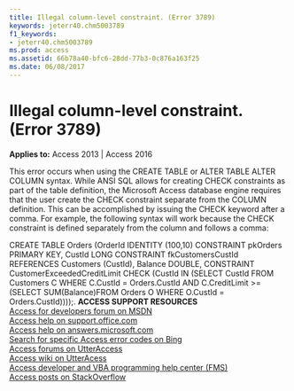 ```yaml
---
title: Illegal column-level constraint. (Error 3789)
keywords: jeterr40.chm5003789
f1_keywords:
- jeterr40.chm5003789
ms.prod: access
ms.assetid: 66b78a40-bfc6-28dd-77b3-0c876a163f25
ms.date: 06/08/2017
---
```



# Illegal column-level constraint. (Error 3789)

  

**Applies to:** Access 2013 | Access 2016

This error occurs when using the CREATE TABLE or ALTER TABLE ALTER COLUMN syntax. While ANSI SQL allows for creating CHECK constraints as part of the table definition, the Microsoft Access database engine requires that the user create the CHECK constraint separate from the COLUMN definition. This can be accomplished by issuing the CHECK keyword after a comma. For example, the following syntax will work because the CHECK constraint is defined separately from the column and follows a comma:

CREATE TABLE Orders (OrderId IDENTITY (100,10) CONSTRAINT pkOrders PRIMARY KEY, CustId LONG CONSTRAINT fkCustomersCustId REFERENCES Customers (CustId), Balance DOUBLE, CONSTRAINT CustomerExceededCreditLimit CHECK (CustId IN (SELECT CustId FROM Customers C WHERE C.CustId = Orders.CustId AND C.CreditLimit >= (SELECT SUM(Balance)FROM Orders O WHERE O.CustId = Orders.CustId))));.
 **ACCESS SUPPORT RESOURCES**<br>
[Access for developers forum on MSDN](https://social.msdn.microsoft.com/Forums/office/en-US/home?forum=accessdev)<br>
[Access help on support.office.com](https://support.office.com/search/results?query=Access)<br>
[Access help on answers.microsoft.com](http://answers.microsoft.com/en-us/office/forum/access?page=1&tab=question&status=all&auth=1)<br>
[Search for specific Access error codes on Bing](http://www.bing.com/)<br>
[Access forums on UtterAccess](http://www.utteraccess.com/forum/index.php?act=idx)<br>
[Access wiki on UtterAcess](http://www.utteraccess.com/forum/index.php?act=idx)<br>
[Access developer and VBA programming help center (FMS)](http://www.fmsinc.com/MicrosoftAccess/developer/)<br>
[Access posts on StackOverflow](http://stackoverflow.com/questions/tagged/ms-access)

